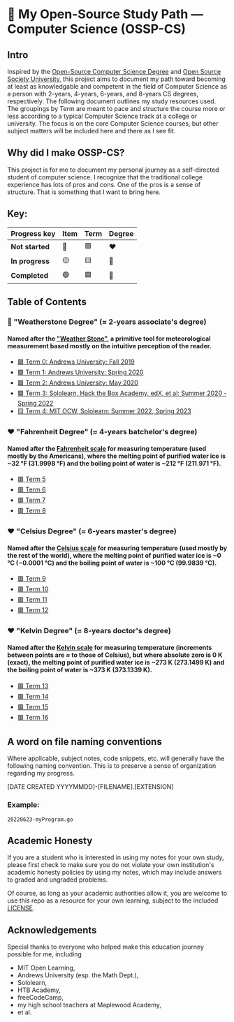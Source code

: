 # 🚀 My Open-Source Study Path — Computer Science (OSSP-CS)

## Intro

Inspired by the [Open-Source Computer Science Degree](https://github.com/mvillaloboz/open-source-cs-degree) and [Open Source Society University](https://github.com/ossu/computer-science), this project aims to document my path toward becoming at least as knowledgable and competent in the field of Computer Science as a person with 2-years, 4-years, 6-years, and 8-years CS degrees, respectively. The following document outlines my study resources used. The groupings by Term are meant to pace and structure the course more or less according to a typical Computer Science track at a college or university. The focus is on the core Computer Science courses, but other subject matters will be included here and there as I see fit. 

## Why did I make OSSP-CS?

This project is for me to document my personal journey as a self-directed student of computer science. I recognize that the traditional college experience has lots of pros and cons. One of the pros is a sense of structure. That is something that I want to bring here. 

## Key:

| Progress key   | Item    | Term      | Degree   |
|----------------|---------|-----------|-----------|
| **Not started**| 🔴      | 🟥        |    ❤️      |
| **In progress**| 🟡      | 🟨        |    💛      |
| **Completed**  | 🟢      | 🟩        |    💚      |


## Table of Contents
### 💛 "Weatherstone Degree" (≈ 2-years associate's degree)
#### Named after the ["Weather Stone"](https://en.wikipedia.org/wiki/Weather_rock), a primitive tool for meteorological measurement based mostly on the intuitive perception of the reader.  
* [🟩 Term 0: Andrews University: Fall 2019](/Term-00)
* [🟩 Term 1: Andrews University: Spring 2020](/Term-01)
* [🟩 Term 2: Andrews University: May 2020](/Term-02)
* [🟩 Term 3: Sololearn, Hack the Box Academy, edX, et al: Summer 2020 - Spring 2022](/Term-03)
* [🟨 Term 4: MIT OCW, Sololearn: Summer 2022, Spring 2023](/Term-04)

### ❤️ "Fahrenheit Degree" (≈ 4-years batchelor's degree)
#### Named after the [Fahrenheit scale](https://en.wikipedia.org/wiki/Fahrenheit) for measuring temperature (used mostly by the Americans), where the melting point of purified water ice is ~32 °F (31.9998 °F) and the boiling point of water is ~212 °F (211.971 °F). 
* [🟥 Term 5](/Term-05)
* [🟥 Term 6](/Term-06)
* [🟥 Term 7](/Term-07)
* [🟥 Term 8](/Term-08)

### ❤️ "Celsius Degree" (≈ 6-years master's degree)
#### Named after the [Celsius scale](https://en.wikipedia.org/wiki/Celsius) for measuring temperature (used mostly by the rest of the world), where the melting point of purified water ice is ~0 °C (−0.0001 °C) and the boiling point of water is ~100 °C (99.9839 °C). 
* [🟥 Term 9](/Term-09)
* [🟥 Term 10](/Term-10)
* [🟥 Term 11](/Term-11)
* [🟥 Term 12](/Term-12)

### ❤️ "Kelvin Degree" (≈ 8-years doctor's degree)
#### Named after the [Kelvin scale](https://en.wikipedia.org/wiki/Kelvin) for measuring temperature (increments between points are ≈ to those of Celsius), but where absolute zero is 0 K (exact), the melting point of purified water ice is ~273 K (273.1499 K) and the boiling point of water is ~373 K (373.1339 K). 
* [🟥 Term 13](/Term-13)
* [🟥 Term 14](/Term-14)
* [🟥 Term 15](/Term-15)
* [🟥 Term 16](/Term-16)

[comment]: # ( Temperature names chosen from https://cryo.gsfc.nasa.gov/introduction/temp_scales.html)

## A word on file naming conventions
Where applicable, subject notes, code snippets, etc. will generally have the following naming convention. This is to preserve a sense of organization regarding my progress.  

[DATE CREATED YYYYMMDD]-[FILENAME].[EXTENSION]

### Example:

`20220623-myProgram.go`

## Academic Honesty

If you are a student who is interested in using my notes for your own study, please first check to make sure you do not violate your own institution's academic honesty policies by using my notes, which may include answers to graded and ungraded problems.

Of course, as long as your academic authorities allow it, you are welcome to use this repo as a resource for your own learning, subject to the included [LICENSE](LICENSE). 

## Acknowledgements

Special thanks to everyone who helped make this education journey possible for me, including 

* MIT Open Learning, 
* Andrews University (esp. the Math Dept.), 
* Sololearn, 
* HTB Academy, 
* freeCodeCamp, 
* my high school teachers at Maplewood Academy,
* et al.

